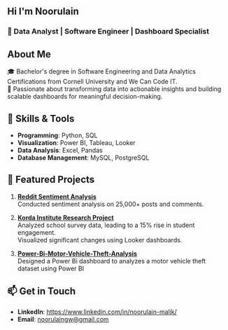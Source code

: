 ## Hi I'm Noorulain

### 🚀 Data Analyst | Software Engineer | Dashboard Specialist

## About Me
🎓 Bachelor's degree in Software Engineering and Data Analytics Certifications from Cornell University and We Can Code IT.  
🌟 Passionate about transforming data into actionable insights and building scalable dashboards for meaningful decision-making.

## 🔧 Skills & Tools
- **Programming**: Python, SQL  
- **Visualization**: Power BI, Tableau, Looker  
- **Data Analysis**: Excel, Pandas  
- **Database Management**: MySQL, PostgreSQL  

## 💼 Featured Projects
1. **[Reddit Sentiment Analysis](https://github.com/Noorulain-Malik/CrowdStrike-Microsoft-Outage-Impact-Analysis.git)**  
   Conducted sentiment analysis on 25,000+ posts and comments.

2. **[Korda Institute Research Project](https://github.com/Noorulain-Malik/Korda-Institute-Data-Analytics-Project.git)**  
   Analyzed school survey data, leading to a 15% rise in student engagement.  
   Visualized significant changes using Looker dashboards.  

3. **[Power-Bi-Motor-Vehicle-Theft-Analysis](https://github.com/Noorulain-Malik/Power-Bi-Motor-Vehicle-Theft-Analysis.git)**  
   Designed a Power Bi dashboard to  analyzes a motor vehicle theft dataset using Power BI
   
## 📫 Get in Touch
- **LinkedIn**: https://www.linkedin.com/in/noorulain-malik/
- **Email**: noorulaingw@gmail.com
